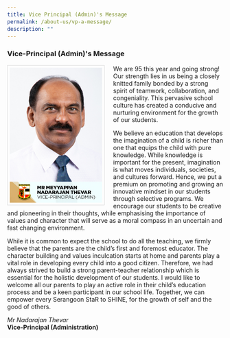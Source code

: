 ```yaml
---
title: Vice Principal (Admin)'s Message
permalink: /about-us/vp-a-message/
description: ""
---
```

### Vice-Principal (Admin)'s Message

<img src="/images/School%20Steering%20Committee/Meyyappan%20Nadarajan%20Thevar.jpg" style="width:215px; height:315px; margin-right:20px; border:0.5px solid Gainsboro; padding: 5px" align = "Left">

We are 95 this year and going strong! Our strength lies in us being a closely knitted family bonded by a strong spirit of teamwork, collaboration, and congeniality.  This pervasive school culture has created a conducive and nurturing environment for the growth of our students.

We believe an education that develops the imagination of a child is richer than one that equips the child with pure knowledge. While knowledge is important for the present, imagination is what moves individuals, societies, and cultures forward. Hence, we put a premium on promoting and growing an innovative mindset in our students through selective programs. We encourage our students to be creative and pioneering in their thoughts, while emphasising the importance of values and character that will serve as a moral compass in an uncertain and fast changing environment.

While it is common to expect the school to do all the teaching, we firmly believe that the parents are the child’s first and foremost educator. The character building and values inculcation starts at home and parents play a vital role in developing every child into a good citizen. Therefore, we had always strived to build a strong parent-teacher relationship which is essential for the holistic development of our students. I would like to welcome all our parents to play an active role in their child’s education process and be a keen participant in our school life. Together, we can empower every Serangoon StaR to SHINE, for the growth of self and the good of others.

*Mr Nadarajan Thevar*
<br>**Vice-Principal (Administration)**